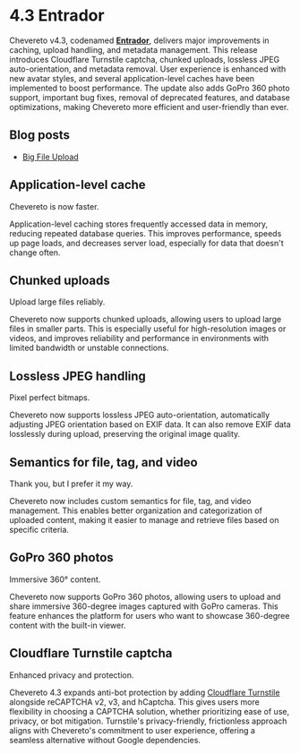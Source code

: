 # 4.3 Entrador

Chevereto v4.3, codenamed [**Entrador**](https://dle.rae.es/entrador), delivers major improvements in caching, upload handling, and metadata management. This release introduces Cloudflare Turnstile captcha, chunked uploads, lossless JPEG auto-orientation, and metadata removal. User experience is enhanced with new avatar styles, and several application-level caches have been implemented to boost performance. The update also adds GoPro 360 photo support, important bug fixes, removal of deprecated features, and database optimizations, making Chevereto more efficient and user-friendly than ever.

## Blog posts

- [Big File Upload](https://blog.chevereto.com/upcoming/big-file-upload/)

## Application-level cache

Chevereto is now faster.

Application-level caching stores frequently accessed data in memory, reducing repeated database queries. This improves performance, speeds up page loads, and decreases server load, especially for data that doesn't change often.

## Chunked uploads

Upload large files reliably.

Chevereto now supports chunked uploads, allowing users to upload large files in smaller parts. This is especially useful for high-resolution images or videos, and improves reliability and performance in environments with limited bandwidth or unstable connections.

## Lossless JPEG handling

Pixel perfect bitmaps.

Chevereto now supports lossless JPEG auto-orientation, automatically adjusting JPEG orientation based on EXIF data. It can also remove EXIF data losslessly during upload, preserving the original image quality.

## Semantics for file, tag, and video

Thank you, but I prefer it my way.

Chevereto now includes custom semantics for file, tag, and video management. This enables better organization and categorization of uploaded content, making it easier to manage and retrieve files based on specific criteria.

## GoPro 360 photos

Immersive 360° content.

Chevereto now supports GoPro 360 photos, allowing users to upload and share immersive 360-degree images captured with GoPro cameras. This feature enhances the platform for users who want to showcase 360-degree content with the built-in viewer.

## Cloudflare Turnstile captcha

Enhanced privacy and protection.

Chevereto 4.3 expands anti-bot protection by adding [Cloudflare Turnstile](https://www.cloudflare.com/application-services/products/turnstile/) alongside reCAPTCHA v2, v3, and hCaptcha. This gives users more flexibility in choosing a CAPTCHA solution, whether prioritizing ease of use, privacy, or bot mitigation. Turnstile's privacy-friendly, frictionless approach aligns with Chevereto's commitment to user experience, offering a seamless alternative without Google dependencies.
